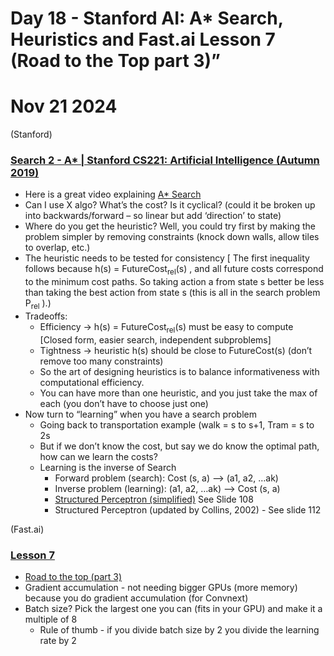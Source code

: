# Day 18 -  Stanford AI: A* Search, Heuristics and Fast.ai Lesson 7 (Road to the Top part 3)”

# Nov 21 2024 

(Stanford)
### [Search 2 - A* | Stanford CS221: Artificial Intelligence (Autumn 2019)](https://www.youtube.com/watch?v=HEs1ZCvLH2s&list=PLoROMvodv4rOca_Ovz1DvdtWuz8BfSWL2&index=18)
* Here is a great video explaining [A* Search ](https://youtu.be/6TsL96NAZCo?si=iN4dNJqM6vdpH72c)
* Can I use X algo? What’s the cost? Is it cyclical? (could it be broken up into backwards/forward – so linear but add ‘direction’ to state)
* Where do you get the heuristic? Well, you could try first by making the problem simpler by removing constraints (knock down walls, allow tiles to overlap, etc.)
* The heuristic needs to be tested for consistency [ The first inequality follows because h(s) = FutureCost<sub>rel</sub>(s) , and all future costs correspond to the minimum cost paths. So taking action a  from state s better be less than taking the best action from state s (this is all in the search problem P<sub>rel</sub> ).)
* Tradeoffs:  
    * Efficiency → h(s) = FutureCost<sub>rel</sub>(s) must be easy to compute [Closed form, easier search, independent subproblems]
    * Tightness → heuristic h(s) should be close to FutureCost(s) (don’t remove too many constraints)
    * So the art of designing heuristics is to balance informativeness with computational efficiency.
    * You can have more than one heuristic, and you just take the max of each (you don’t have to choose just one)
* Now turn to “learning” when you have a search problem
    * Going back to transportation example (walk = s to s+1, Tram = s to 2s
    * But if we don’t know the cost, but say we do know the optimal path, how can we learn the costs?
    * Learning is the inverse of Search
        - Forward problem (search):   Cost (s, a)  –>  (a1, a2, …ak)
        - Inverse problem (learning):   (a1, a2, …ak)  –>  Cost (s, a)
        - [Structured Perceptron (simplified)](https://stanford-cs221.github.io/spring2024/modules/module.html#include=search%2Fsearch2.js&slideId=learning-algorithm&level=5) See Slide 108
        - Structured Perceptron (updated by Collins, 2002) - See slide 112

(Fast.ai)
### [Lesson 7](https://course.fast.ai/Lessons/lesson7.html)
* [Road to the top (part 3)](https://www.kaggle.com/code/jhoward/scaling-up-road-to-the-top-part-3)
* Gradient accumulation - not needing bigger GPUs (more memory) because you do gradient accumulation (for Convnext)
* Batch size? Pick the largest one you can (fits in your GPU) and make it a multiple of 8
    - Rule of thumb - if you divide batch size by 2 you divide the learning rate by 2
